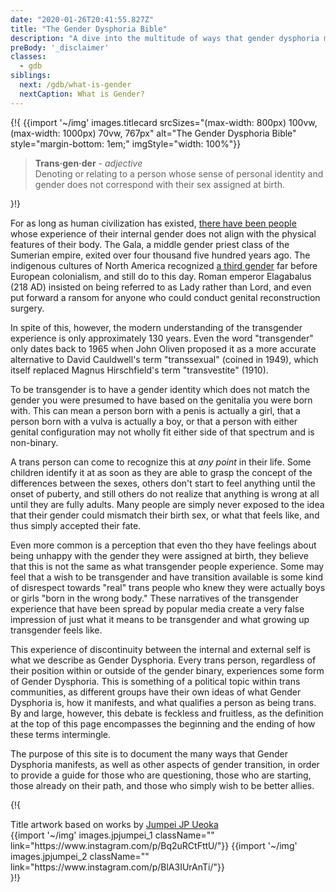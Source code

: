 ```yaml
---
date: "2020-01-26T20:41:55.827Z"
title: "The Gender Dysphoria Bible"
description: "A dive into the multitude of ways that gender dysphoria manifests and what it means to be transgender."
preBody: '_disclaimer'
classes:
  - gdb
siblings:
  next: /gdb/what-is-gender
  nextCaption: What is Gender?
---
```



{!{
{{import '~/img' images.titlecard srcSizes="(max-width: 800px) 100vw, (max-width: 1000px) 70vw, 767px" alt="The Gender Dysphoria Bible" style="margin-bottom: 1em;" imgStyle="width: 100%"}}
<div class="gutter"><blockquote>
  <strong>Trans·gen·der</strong> - <em>adjective</em><br>
  Denoting or relating to a person whose sense of personal identity and gender does not correspond with their sex assigned at birth.
</blockquote></div>
}!}

For as long as human civilization has existed, [there have been people](https://en.wikipedia.org/wiki/Transgender_history) whose experience of their internal gender does not align with the physical features of their body. The Gala, a middle gender priest class of the Sumerian empire, exited over four thousand five hundred years ago. The indigenous cultures of North America recognized [a third gender](https://en.wikipedia.org/wiki/Third_gender) far before European colonialism, and still do to this day. Roman emperor Elagabalus (218 AD) insisted on being referred to as Lady rather than Lord, and even put forward a ransom for anyone who could conduct genital reconstruction surgery.

In spite of this, however, the modern understanding of the transgender experience is only approximately 130 years. Even the word "transgender" only dates back to 1965 when John Oliven proposed it as a more accurate alternative to David Cauldwell's term "transsexual" (coined in 1949), which itself replaced Magnus Hirschfield's term "transvestite" (1910).

To be transgender is to have a gender identity which does not match the gender you were presumed to have based on the genitalia you were born with. This can mean a person born with a penis is actually a girl, that a person born with a vulva is actually a boy, or that a person with either genital configuration may not wholly fit either side of that spectrum and is non-binary.

A trans person can come to recognize this at *any point* in their life. Some children identify it at as soon as they are able to grasp the concept of the differences between the sexes, others don't start to feel anything until the onset of puberty, and still others do not realize that anything is wrong at all until they are fully adults. Many people are simply never exposed to the idea that their gender could mismatch their birth sex, or what that feels like, and thus simply accepted their fate.

Even more common is a perception that even tho they have feelings about being unhappy with the gender they were assigned at birth, they believe that this is not the same as what transgender people experience. Some may feel that a wish to be transgender and have transition available is some kind of disrespect towards "real" trans people who knew they were actually boys or girls "born in the wrong body." These narratives of the transgender experience that have been spread by popular media create a very false impression of just what it means to be transgender and what growing up transgender feels like.

This experience of discontinuity between the internal and external self is what we describe as Gender Dysphoria. Every trans person, regardless of their position within or outside of the gender binary, experiences some form of Gender Dysphoria. This is something of a political topic within trans communities, as different groups have their own ideas of what Gender Dysphoria is, how it manifests, and what qualifies a person as being trans. By and large, however, this debate is feckless and fruitless, as the definition at the top of this page encompasses the beginning and the ending of how these terms intermingle.

The purpose of this site is to document the many ways that Gender Dysphoria manifests, as well as other aspects of gender transition, in order to provide a guide for those who are questioning, those who are starting, those already on their path, and those who simply wish to be better allies.

{!{
<div class="gutter flex" style="justify-content: flex-end">
<span>Title artwork based on works by <a href="https://www.instagram.com/jp_means_jumpei/">Jumpei JP Ueoka</a></span>
<div class="grid-row" style="grid-template-columns: 1fr 1fr">
{{import '~/img' images.jpjumpei_1 className="" link="https://www.instagram.com/p/Bq2uRCtFttU/"}}
{{import '~/img' images.jpjumpei_2 className="" link="https://www.instagram.com/p/BlA3IUrAnTi/"}}
</div>
</div>
}!}
